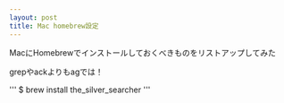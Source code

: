```yaml
---
layout: post
title: Mac homebrew設定
---
```


MacにHomebrewでインストールしておくべきものをリストアップしてみた

grepやackよりもagでは！

'''
$ brew install the_silver_searcher
'''


